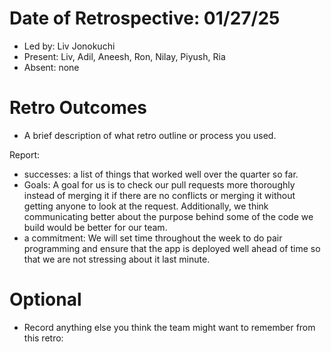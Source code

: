 # Date of Retrospective: 01/27/25

* Led by: Liv Jonokuchi
* Present: Liv, Adil, Aneesh, Ron, Nilay, Piyush, Ria
* Absent: none

# Retro Outcomes

* A brief description of what retro outline or process you used.

Report:
* successes: a list of things that worked well over the quarter so far. 
* Goals: A goal for us is to check our pull requests more thoroughly instead of merging it if there are no conflicts or merging it without getting anyone to look at the request. Additionally, we think communicating better about the purpose behind some of the code we build would be better for our team.
* a commitment: We will set time throughout the week to do pair programming and ensure that the app is deployed well ahead of time so that we are not stressing about it last minute. 

# Optional

* Record anything else you think the team might want to remember from this retro: 
